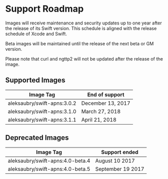 # Support Roadmap

Images will receive maintenance and security updates up to one year after the release of its Swift version. This schedule is aligned with the release schedule of Xcode and Swift.

Beta images will be maintained until the release of the next beta or GM version.

Please note that curl and ngttp2 will not be updated after the release of the image.

## Supported Images

| Image Tag                        | End of support         |
|----------------------------------|------------------------|
| aleksaubry/swift-apns:3.0.2      | December 13, 2017      |
| aleksaubry/swift-apns:3.1.0      | March 27, 2018         |
| aleksaubry/swift-apns:3.1.1      | April 21, 2018         |

## Deprecated Images

| Image Tag                        | Support ended          |
|----------------------------------|------------------------|
| aleksaubry/swift-apns:4.0-beta.4 | August 10 2017         |
| aleksaubry/swift-apns:4.0-beta.5 | September 19 2017      |